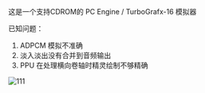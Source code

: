 这是一个支持CDROM的 PC Engine / TurboGrafx-16 模拟器

已知问题：
1. ADPCM 模拟不准确
2. 淡入淡出没有合并到音频输出
3. PPU 在处理横向卷轴时精灵绘制不够精确

![111](https://github.com/user-attachments/assets/b28197f2-1963-4653-8d1a-adc99166b700)
